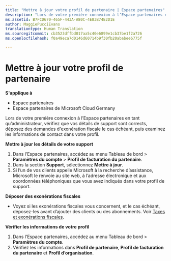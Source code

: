 ```yaml
---
title: "Mettre à jour votre profil de partenaire | Espace partenaires"
description: "Lors de votre première connexion à l’Espace partenaires en tant qu’administrateur, vérifiez que vos détails de support sont corrects, déposez des demandes d&quot;exonération fiscale le cas échéant, puis examinez les informations de contact dans votre profil."
ms.assetid: B7FCD670-465F-443A-A80C-4E83B74E2D1E
author: MaggiePucciEvans
translationtype: Human Translation
ms.sourcegitcommit: cb3523dffbd017aa5c40e6899e1cb37be1f2a726
ms.openlocfilehash: f0a49eca7d0146d60714b9f30fb20ababee6775f

---
```


# Mettre à jour votre profil de partenaire

**S'applique à**

-  Espace partenaires
-  Espace partenaires de Microsoft Cloud Germany

Lors de votre première connexion à l’Espace partenaires en tant qu’administrateur, vérifiez que vos détails de support sont corrects, déposez des demandes d'exonération fiscale le cas échéant, puis examinez les informations de contact dans votre profil.

**Mettre à jour les détails de votre support**

1.  Dans l’Espace partenaires, accédez au menu Tableau de bord &gt; **Paramètres du compte** &gt; **Profil de facturation du partenaire**.
2.  Dans la section **Support**, sélectionnez **Mettre à jour**.
3.  Si l’un de vos clients appelle Microsoft à la recherche d’assistance, Microsoft le renvoie au site web, à l’adresse électronique et aux coordonnées téléphoniques que vous avez indiqués dans votre profil de support.

**Déposer des exonérations fiscales**

-   Voyez si les exonérations fiscales vous concernent, et le cas échéant, déposez-les avant d’ajouter des clients ou des abonnements. Voir [Taxes et exonérations fiscales](tax-and-tax-exemptions.md).

**Vérifier les informations de votre profil**

1.  Dans l’Espace partenaires, accédez au menu Tableau de bord &gt; **Paramètres du compte**.
2.  Vérifiez les informations dans **Profil de partenaire**, **Profil de facturation du partenaire** et **Profil d’organisation**.

 

 






<!--HONumber=Jan17_HO2-->


